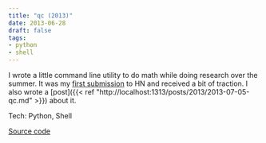 ```yaml
---
title: "qc (2013)"
date: 2013-06-28
draft: false
tags:
- python
- shell
---
```


I wrote a little command line utility to do math while doing research over the summer.
It was my [first submission](https://news.ycombinator.com/item?id=6091659) to HN and received a bit of traction.
I also wrote a [post]({{< ref "http://localhost:1313/posts/2013/2013-07-05-qc.md" >}}) about it.

Tech: Python, Shell

[Source code](https://github.com/danielcorin/qc/)

